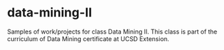 data-mining-II
==============
Samples of work/projects for class Data Mining II.
This class is part of the curriculum of Data Mining certificate at UCSD Extension.
